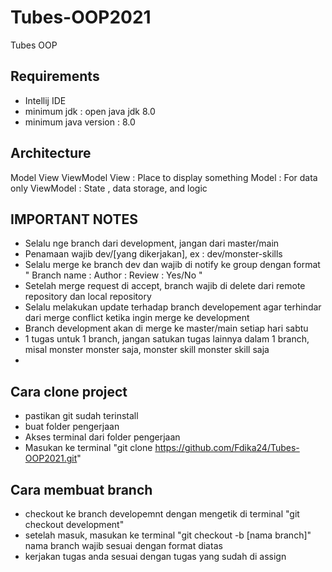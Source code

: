 # Tubes-OOP2021
Tubes OOP
## Requirements
- Intellij IDE
- minimum jdk : open java jdk 8.0
- minimum java version : 8.0

## Architecture
Model View ViewModel
View : Place to display something
Model : For data only
ViewModel : State , data storage, and logic

## IMPORTANT NOTES
 - Selalu nge branch dari development, jangan dari master/main
 - Penamaan wajib dev/[yang dikerjakan], ex : dev/monster-skills
 - Selalu merge ke branch dev dan wajib di notify ke group dengan format
" Branch name :
  Author :
  Review : Yes/No
"
- Setelah merge request di accept, branch wajib di delete dari remote repository dan local repository
- Selalu melakukan update terhadap branch developement agar terhindar dari merge conflict ketika ingin merge ke development
- Branch development akan di merge ke master/main setiap hari sabtu
- 1 tugas untuk 1 branch, jangan satukan tugas lainnya dalam 1 branch, misal monster monster saja, monster skill monster skill saja
- 

## Cara clone project
- pastikan git sudah terinstall
- buat folder pengerjaan
- Akses terminal dari folder pengerjaan
- Masukan ke terminal "git clone https://github.com/Fdika24/Tubes-OOP2021.git"

## Cara membuat branch
- checkout ke branch developemnt dengan mengetik di terminal "git checkout development"
- setelah masuk, masukan ke terminal "git checkout -b [nama branch]" nama branch wajib sesuai dengan format diatas
- kerjakan tugas anda sesuai dengan tugas yang sudah di assign
